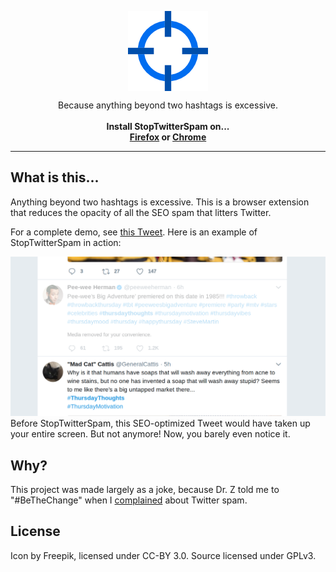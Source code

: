 <p align="center">
  <img align="center" src="img/target.png">

  <p align="center">
     Because anything beyond two hashtags is excessive.
    <br>
    <br>
    <strong>Install StopTwitterSpam on...</strong>
    <br>
    <strong><a href="https://addons.mozilla.org/en-US/firefox/addon/stoptwitterspam/">Firefox</a> or <a href="https://chrome.google.com/webstore/detail/stoptwitterspam/deffhkogioklbgoopnchedbbmfeeoegm">Chrome</a></strong>
  </p>
</p>

---

## What is this...

Anything beyond two hashtags is excessive. This is a browser extension that reduces the opacity of all the SEO spam that litters Twitter.

For a complete demo, see [this Tweet](https://twitter.com/MilesMcCain/status/1022576747991195653). Here is an example of StopTwitterSpam in action:

![An example of the extension blocking out an annoying tweet with loads of media attachments](img/demo.png)
Before StopTwitterSpam, this SEO-optimized Tweet would have taken up your entire screen. But not anymore! Now, you barely even notice it.

## Why?

This project was made largely as a joke, because Dr. Z told me to "#BeTheChange" when I [complained](https://twitter.com/nicholaszufelt/status/1022562456508489728) about Twitter spam.

## License

Icon by Freepik, licensed under CC-BY 3.0. Source licensed under GPLv3.